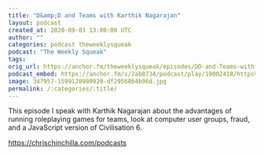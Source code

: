 ```yaml
---
title: "D&amp;D and Teams with Karthik Nagarajan"
layout: podcast
created_at: 2020-09-03 13:00:00 UTC
author: ""
categories: podcast theweeklysqueak
podcast: "The Weekly Squeak"
tags: 
orig_url: https://anchor.fm/theweeklysqueak/episodes/DD-and-Teams-with-Karthik-Nagarajan-ej2dji
podcast_embed: https://anchor.fm/s/2ab8734/podcast/play/19002418/https%3A%2F%2Fd3ctxlq1ktw2nl.cloudfront.net%2Fstaging%2F2020-8-3%2F614dc4ae-f3f1-6d57-040b-0dc219d1b68b.mp3
image: 347957-1599128980920-df29568b4b96d.jpg
permalink: /:categories/:title/
---
```

This episode I speak with Karthik Nagarajan about the advantages of running roleplaying games for teams, look at computer user groups, fraud, and a JavaScript version of Civilisation 6.

https://chrischinchilla.com/podcasts